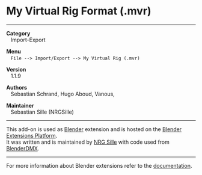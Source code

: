 # My Virtual Rig Format (.mvr)


---  


**Category**  
&nbsp;&nbsp; Import-Export  

**Menu**  
&nbsp;&nbsp; `File --> Import/Export --> My Virtual Rig (.mvr)`  

**Version**  
&nbsp;&nbsp; 1.1.9  

**Authors**  
&nbsp;&nbsp; Sebastian Schrand, Hugo Aboud, Vanous,  

**Maintainer**  
&nbsp;&nbsp; Sebastian Sille (NRGSille)  

---  

This add-on is used as [Blender](https://www.blender.org) extension and is hosted on the [Blender Extensions Platform](https://extensions.blender.org/add-ons/io-scene-max).  
It was written and is maintained by [NRG Sille](https://github.com/nrgsille76) with code used from [BlenderDMX](https://github.com/open-stage/blender-dmx). 
<br>

---

For more information about Blender extensions refer to the [documentation](https://extensions.blender.org/about).
